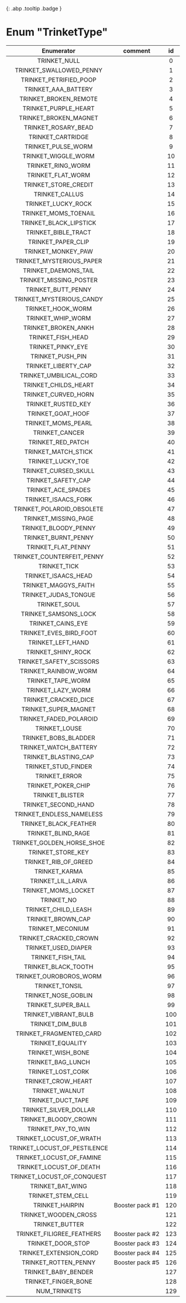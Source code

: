 [ ](#){: .abp .tooltip .badge }
# Enum "TrinketType"
|Enumerator|comment|id|
|:--:|:--:|:--:|
| TRINKET_NULL |  | 0 |
| TRINKET_SWALLOWED_PENNY |  | 1 |
| TRINKET_PETRIFIED_POOP |  | 2 |
| TRINKET_AAA_BATTERY |  | 3 |
| TRINKET_BROKEN_REMOTE |  | 4 |
| TRINKET_PURPLE_HEART |  | 5 |
| TRINKET_BROKEN_MAGNET |  | 6 |
| TRINKET_ROSARY_BEAD |  | 7 |
| TRINKET_CARTRIDGE |  | 8 |
| TRINKET_PULSE_WORM |  | 9 |
| TRINKET_WIGGLE_WORM |  | 10 |
| TRINKET_RING_WORM |  | 11 |
| TRINKET_FLAT_WORM |  | 12 |
| TRINKET_STORE_CREDIT |  | 13 |
| TRINKET_CALLUS |  | 14 |
| TRINKET_LUCKY_ROCK |  | 15 |
| TRINKET_MOMS_TOENAIL |  | 16 |
| TRINKET_BLACK_LIPSTICK |  | 17 |
| TRINKET_BIBLE_TRACT |  | 18 |
| TRINKET_PAPER_CLIP |  | 19 |
| TRINKET_MONKEY_PAW |  | 20 |
| TRINKET_MYSTERIOUS_PAPER |  | 21 |
| TRINKET_DAEMONS_TAIL |  | 22 |
| TRINKET_MISSING_POSTER |  | 23 |
| TRINKET_BUTT_PENNY |  | 24 |
| TRINKET_MYSTERIOUS_CANDY |  | 25 |
| TRINKET_HOOK_WORM |  | 26 |
| TRINKET_WHIP_WORM |  | 27 |
| TRINKET_BROKEN_ANKH |  | 28 |
| TRINKET_FISH_HEAD |  | 29 |
| TRINKET_PINKY_EYE |  | 30 |
| TRINKET_PUSH_PIN |  | 31 |
| TRINKET_LIBERTY_CAP |  | 32 |
| TRINKET_UMBILICAL_CORD |  | 33 |
| TRINKET_CHILDS_HEART |  | 34 |
| TRINKET_CURVED_HORN |  | 35 |
| TRINKET_RUSTED_KEY |  | 36 |
| TRINKET_GOAT_HOOF |  | 37 |
| TRINKET_MOMS_PEARL |  | 38 |
| TRINKET_CANCER |  | 39 |
| TRINKET_RED_PATCH |  | 40 |
| TRINKET_MATCH_STICK |  | 41 |
| TRINKET_LUCKY_TOE |  | 42 |
| TRINKET_CURSED_SKULL |  | 43 |
| TRINKET_SAFETY_CAP |  | 44 |
| TRINKET_ACE_SPADES |  | 45 |
| TRINKET_ISAACS_FORK |  | 46 |
| TRINKET_POLAROID_OBSOLETE |  | 47 |
| TRINKET_MISSING_PAGE |  | 48 |
| TRINKET_BLOODY_PENNY |  | 49 |
| TRINKET_BURNT_PENNY |  | 50 |
| TRINKET_FLAT_PENNY |  | 51 |
| TRINKET_COUNTERFEIT_PENNY |  | 52 |
| TRINKET_TICK |  | 53 |
| TRINKET_ISAACS_HEAD |  | 54 |
| TRINKET_MAGGYS_FAITH |  | 55 |
| TRINKET_JUDAS_TONGUE |  | 56 |
| TRINKET_SOUL |  | 57 |
| TRINKET_SAMSONS_LOCK |  | 58 |
| TRINKET_CAINS_EYE |  | 59 |
| TRINKET_EVES_BIRD_FOOT |  | 60 |
| TRINKET_LEFT_HAND |  | 61 |
| TRINKET_SHINY_ROCK |  | 62 |
| TRINKET_SAFETY_SCISSORS |  | 63 |
| TRINKET_RAINBOW_WORM |  | 64 |
| TRINKET_TAPE_WORM |  | 65 |
| TRINKET_LAZY_WORM |  | 66 |
| TRINKET_CRACKED_DICE |  | 67 |
| TRINKET_SUPER_MAGNET |  | 68 |
| TRINKET_FADED_POLAROID |  | 69 |
| TRINKET_LOUSE |  | 70 |
| TRINKET_BOBS_BLADDER |  | 71 |
| TRINKET_WATCH_BATTERY |  | 72 |
| TRINKET_BLASTING_CAP |  | 73 |
| TRINKET_STUD_FINDER |  | 74 |
| TRINKET_ERROR |  | 75 |
| TRINKET_POKER_CHIP |  | 76 |
| TRINKET_BLISTER |  | 77 |
| TRINKET_SECOND_HAND |  | 78 |
| TRINKET_ENDLESS_NAMELESS |  | 79 |
| TRINKET_BLACK_FEATHER |  | 80 |
| TRINKET_BLIND_RAGE |  | 81 |
| TRINKET_GOLDEN_HORSE_SHOE |  | 82 |
| TRINKET_STORE_KEY |  | 83 |
| TRINKET_RIB_OF_GREED |  | 84 |
| TRINKET_KARMA |  | 85 |
| TRINKET_LIL_LARVA |  | 86 |
| TRINKET_MOMS_LOCKET |  | 87 |
| TRINKET_NO |  | 88 |
| TRINKET_CHILD_LEASH |  | 89 |
| TRINKET_BROWN_CAP |  | 90 |
| TRINKET_MECONIUM |  | 91 |
| TRINKET_CRACKED_CROWN |  | 92 |
| TRINKET_USED_DIAPER |  | 93 |
| TRINKET_FISH_TAIL |  | 94 |
| TRINKET_BLACK_TOOTH |  | 95 |
| TRINKET_OUROBOROS_WORM |  | 96 |
| TRINKET_TONSIL |  | 97 |
| TRINKET_NOSE_GOBLIN |  | 98 |
| TRINKET_SUPER_BALL |  | 99 |
| TRINKET_VIBRANT_BULB |  | 100 |
| TRINKET_DIM_BULB |  | 101 |
| TRINKET_FRAGMENTED_CARD |  | 102 |
| TRINKET_EQUALITY |  | 103 |
| TRINKET_WISH_BONE |  | 104 |
| TRINKET_BAG_LUNCH |  | 105 |
| TRINKET_LOST_CORK |  | 106 |
| TRINKET_CROW_HEART |  | 107 |
| TRINKET_WALNUT |  | 108 |
| TRINKET_DUCT_TAPE |  | 109 |
| TRINKET_SILVER_DOLLAR |  | 110 |
| TRINKET_BLOODY_CROWN |  | 111 |
| TRINKET_PAY_TO_WIN |  | 112 |
| TRINKET_LOCUST_OF_WRATH |  | 113 |
| TRINKET_LOCUST_OF_PESTILENCE |  | 114 |
| TRINKET_LOCUST_OF_FAMINE |  | 115 |
| TRINKET_LOCUST_OF_DEATH |  | 116 |
| TRINKET_LOCUST_OF_CONQUEST |  | 117 |
| TRINKET_BAT_WING |  | 118 |
| TRINKET_STEM_CELL |  | 119 |
| TRINKET_HAIRPIN | Booster pack #1 <br> | 120 |
| TRINKET_WOODEN_CROSS |  | 121 |
| TRINKET_BUTTER |  | 122 |
| TRINKET_FILIGREE_FEATHERS | Booster pack #2 <br> | 123 |
| TRINKET_DOOR_STOP | Booster pack #3 <br> | 124 |
| TRINKET_EXTENSION_CORD | Booster pack #4 <br> | 125 |
| TRINKET_ROTTEN_PENNY | Booster pack #5 <br> | 126 |
| TRINKET_BABY_BENDER |  | 127 |
| TRINKET_FINGER_BONE |  | 128 |
| NUM_TRINKETS |  | 129 |